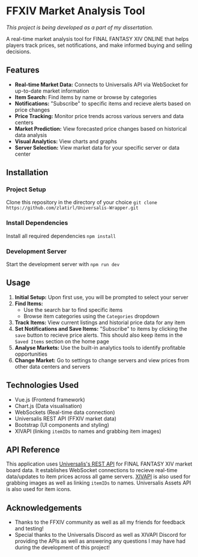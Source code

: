 # FFXIV Market Analysis Tool

*This project is being developed as a part of my dissertation.*

A real-time market analysis tool for FINAL FANTASY XIV ONLINE that helps players track prices, set notifications, and make informed buying and selling decisions.

## Features

* **Real-time Market Data:** Connects to Universalis API via WebSocket for up-to-date market information
* **Item Search:** Find items by name or browse by categories
* **Notifications:** "Subscribe" to specific items and recieve alerts based on price changes
* **Price Tracking:** Monitor price trends across various servers and data centers
* **Market Prediction:** View forecasted price changes based on historical data analysis
* **Visual Analytics:** View charts and graphs
* **Server Selection:** View market data for your specific server or data center

## Installation

### Project Setup

Clone this repository in the directory of your choice `git clone https://github.com/zlatirl/Universalis-Wrapper.git`

### Install Dependencies

Install all required dependencies `npm install`

### Development Server

Start the development server with `npm run dev`

## Usage

1. **Initial Setup:** Upon first use, you will be prompted to select your server
2. **Find Items:**
    * Use the search bar to find specific items
    * Browse item categories using the `Categories` dropdown
3. **Track Items:** View current listings and historial price data for any item
4. **Set Notifications and Save Items:** "Subscribe" to items by clicking the `save` button to recieve price alerts. This should also keep items in the `Saved Items` section on the home page
5. **Analyse Markets:** Use the built-in analytics tools to identify profitable opportunities
6. **Change Market:** Go to settings to change servers and view prices from other data centers and servers

## Technologies Used

* Vue.js (Frontend framework)
* Chart.js (Data visualisation)
* WebSockets (Real-time data connection)
* Universalis REST API (FFXIV market data)
* Bootstrap (UI components and styling)
* XIVAPI (linking `itemIDs` to names and grabbing item images)

## API Reference

This application uses [Universalis's REST API](https://docs.universalis.app/) for FINAL FANTASY XIV market board data. It establishes WebSocket connections to recieve real-time data/updates to item prices across all game servers.
[XIVAPI](https://v2.xivapi.com/) is also used for grabbing images as well as linking `itemIDs` to names. Universalis Assets API is also used for item icons.

## Acknowledgements

* Thanks to the FFXIV community as well as all my friends for feedback and testing!
* Special thanks to the Universalis Discord as well as XIVAPI Discord for providing the APIs as well as answering any questions I may have had during the development of this project!
